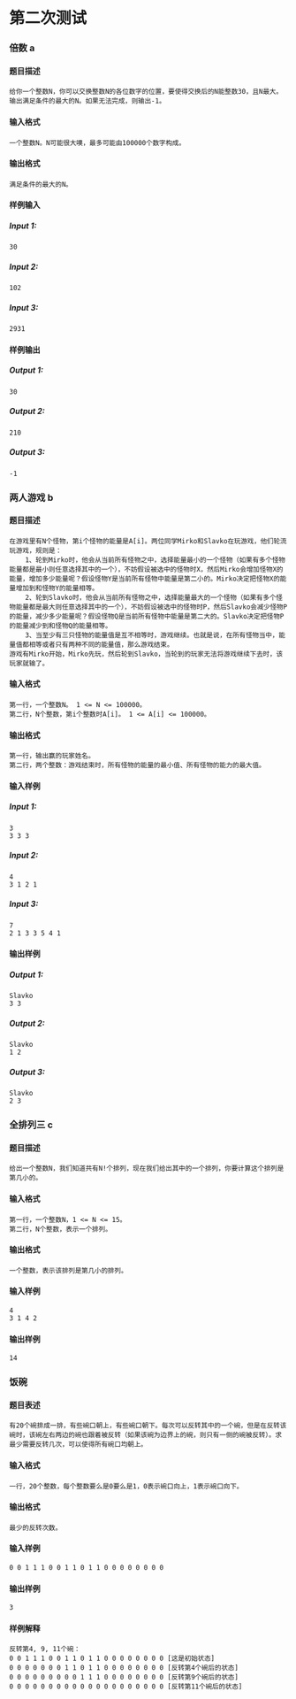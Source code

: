 # 第二次测试
### 倍数 a
#### 题目描述
	给你一个整数N，你可以交换整数N的各位数字的位置，要使得交换后的N能整数30，且N最大。输出满足条件的最大的N。如果无法完成，则输出-1。
#### 输入格式
	一个整数N。N可能很大噢，最多可能由100000个数字构成。
#### 输出格式
	满足条件的最大的N。
#### 样例输入
##### Input 1:
	30
##### Input 2:
	102
##### Input 3:
	2931
#### 样例输出
##### Output 1:
	30
##### Output 2:
	210
##### Output 3:
	-1
### 两人游戏 b
#### 题目描述
	在游戏里有N个怪物，第i个怪物的能量是A[i]。两位同学Mirko和Slavko在玩游戏，他们轮流玩游戏，规则是：
		1、轮到Mirko时，他会从当前所有怪物之中，选择能量最小的一个怪物（如果有多个怪物能量都是最小则任意选择其中的一个），不妨假设被选中的怪物时X，然后Mirko会增加怪物X的能量，增加多少能量呢？假设怪物Y是当前所有怪物中能量是第二小的。Mirko决定把怪物X的能量增加到和怪物Y的能量相等。
		2、轮到Slavko时，他会从当前所有怪物之中，选择能量最大的一个怪物（如果有多个怪物能量都是最大则任意选择其中的一个），不妨假设被选中的怪物时P，然后Slavko会减少怪物P的能量，减少多少能量呢？假设怪物Q是当前所有怪物中能量是第二大的。Slavko决定把怪物P的能量减少到和怪物Q的能量相等。
		3、当至少有三只怪物的能量值是互不相等时，游戏继续。也就是说，在所有怪物当中，能量值都相等或者只有两种不同的能量值，那么游戏结束。
	游戏有Mirko开始，Mirko先玩，然后轮到Slavko，当轮到的玩家无法将游戏继续下去时，该玩家就输了。
#### 输入格式
	第一行，一个整数N。 1 <= N <= 100000。
	第二行，N个整数，第i个整数时A[i]。 1 <= A[i] <= 100000。
#### 输出格式
	第一行，输出赢的玩家姓名。
	第二行，两个整数：游戏结束时，所有怪物的能量的最小值、所有怪物的能力的最大值。
#### 输入样例
##### Input 1:
	3
	3 3 3
##### Input 2:
	4	
	3 1 2 1
##### Input 3:
	7
	2 1 3 3 5 4 1
#### 输出样例
##### Output 1:
	Slavko
	3 3
##### Output 2:
	Slavko
	1 2
##### Output 3:
	Slavko
	2 3
### 全排列三 c
#### 题目描述
	给出一个整数N，我们知道共有N!个排列，现在我们给出其中的一个排列，你要计算这个排列是第几小的。
#### 输入格式
	第一行，一个整数N，1 <= N <= 15。
	第二行，N个整数，表示一个排列。
#### 输出格式
	一个整数，表示该排列是第几小的排列。
#### 输入样例
	4
	3 1 4 2
#### 输出样例
	14
### 饭碗
#### 题目表述
	有20个碗排成一排，有些碗口朝上，有些碗口朝下。每次可以反转其中的一个碗，但是在反转该碗时，该碗左右两边的碗也跟着被反转（如果该碗为边界上的碗，则只有一侧的碗被反转）。求最少需要反转几次，可以使得所有碗口均朝上。
#### 输入格式
	一行，20个整数，每个整数要么是0要么是1，0表示碗口向上，1表示碗口向下。
#### 输出格式
	最少的反转次数。
#### 输入样例
	0 0 1 1 1 0 0 1 1 0 1 1 0 0 0 0 0 0 0 0
#### 输出样例
	3
#### 样例解释
	反转第4, 9, 11个碗： 
	0 0 1 1 1 0 0 1 1 0 1 1 0 0 0 0 0 0 0 0 [这是初始状态] 
	0 0 0 0 0 0 0 1 1 0 1 1 0 0 0 0 0 0 0 0 [反转第4个碗后的状态] 
	0 0 0 0 0 0 0 0 0 1 1 1 0 0 0 0 0 0 0 0 [反转第9个碗后的状态] 
	0 0 0 0 0 0 0 0 0 0 0 0 0 0 0 0 0 0 0 0 [反转第11个碗后的状态]
